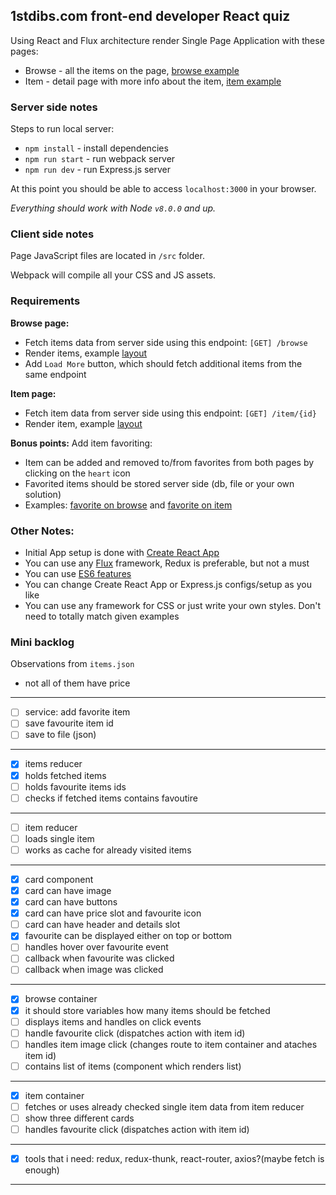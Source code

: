 ## 1stdibs.com front-end developer React quiz

Using React and Flux architecture render Single Page Application with these pages:
- Browse - all the items on the page, [browse example](./examples/browse.png)
- Item - detail page with more info about the item, [item example](./examples/item.png)

### Server side notes
Steps to run local server:
- `npm install` - install dependencies
- `npm run start` - run webpack server
- `npm run dev` - run Express.js server

At this point you should be able to access `localhost:3000` in your browser.

*Everything should work with Node `v8.0.0` and up.*

### Client side notes
Page JavaScript files are located in `/src` folder.

Webpack will compile all your CSS and JS assets.

### Requirements
**Browse page:**

- Fetch items data from server side using this endpoint: `[GET] /browse`
- Render items, example [layout](./examples/browse.png)
- Add `Load More` button, which should fetch additional items from the same endpoint

**Item page:**

- Fetch item data from server side using this endpoint: `[GET] /item/{id}`
- Render item, example [layout](./examples/item.png)

**Bonus points:**
Add item favoriting:
- Item can be added and removed to/from favorites from both pages by clicking on the `heart` icon
- Favorited items should be stored server side (db, file or your own solution)
- Examples: [favorite on browse](./examples/favorite-browse.png) and [favorite on item](./examples/favorite-item.png)

### Other Notes:
- Initial App setup is done with [Create React App](https://github.com/facebookincubator/create-react-app)
- You can use any [Flux](https://facebook.github.io/flux/) framework, Redux is preferable, but not a must 
- You can use [ES6 features](https://github.com/facebookincubator/create-react-app/blob/master/packages/react-scripts/template/README.md#supported-language-features-and-polyfills)
- You can change Create React App or Express.js configs/setup as you like
- You can use any framework for CSS or just write your own styles. Don't need to totally match given examples

### Mini backlog
Observations from ```items.json```
- not all of them have price
------
- [ ] service: add favorite item
- [ ] save favourite item id
- [ ] save to file (json)
-------
- [x] items reducer
- [x] holds fetched items
- [ ] holds favourite items ids
- [ ] checks if fetched items contains favoutire
-------
- [ ] item reducer
- [ ] loads single item
- [ ] works as cache for already visited items
-------
- [x] card component
- [x] card can have image
- [x] card can have buttons
- [x] card can have price slot and favourite icon
- [ ] card can have header and details slot
- [x] favourite can be displayed either on top or bottom
- [ ] handles hover over favourite event
- [ ] callback when favourite was clicked
- [ ] callback when image was clicked
-------
- [x] browse container
- [x] it should store variables how many items should be fetched
- [ ] displays items and handles on click events
- [ ] handle favourite click (dispatches action with item id) 
- [ ] handles item image click (changes route to item container and ataches item id)
- [ ] contains list of items (component which renders list)
-------
- [x] item container
- [ ] fetches or uses already checked single item data from item reducer
- [ ] show three different cards
- [ ] handles favourite click (dispatches action with item id)
------
- [x] tools that i need: redux, redux-thunk, react-router, axios?(maybe fetch is enough)
------